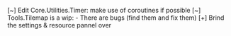 [~] Edit Core.Utilities.Timer: make use of coroutines if possible
[~] Tools.Tilemap is a wip:
    - There are bugs (find them and fix them)
[+] Brind the settings & resource pannel over